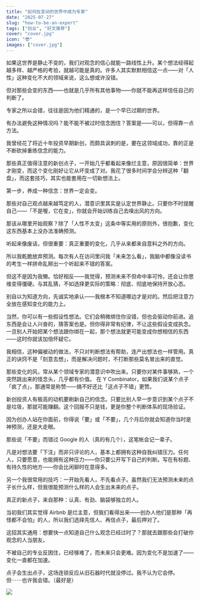 ```yaml
---
title: "如何在变动的世界中成为专家"
date: "2025-07-27"
slug: "how-to-be-an-expert"
tags: ["创业", "好文推荐"]
cover: "cover.jpg"
icon: "😎"
images: ["cover.jpg"]
---
```

如果这世界是静止不变的，我们对观念的信心就能一路线性上升。某个想法经得起越多样、越严格的考验，就越可能是真的。许多人其实默默相信这一点——对「人性」这种变化不大的领域来说，这么想或许没错。



但对那些会变的东西——也就是几乎所有其他事物——你就不能再这样信任自己的判断了。



专家之所以会错，往往是因为他们精通的，是一个早已过期的世界。



有办法避免这种情况吗？能不能不被过时信念困住？答案是——可以，但得靠一点方法。



我曾经花了将近十年投资早期新创，而颇具讽刺的是，要在这领域成功，靠的正是不断砍掉重练信念的能力。



那些真正值得注意的新创点子，一开始几乎都看起来像烂主意，原因很简单：世界才刚变，而这个变化刚好让它从坏变成了对。我花了很多时间学会分辨这种「翻盘」，而这套技巧，其实也能套用在一切新想法上。



第一步，养成一种信念：世界一定会变。



那些对自己观点越来越笃定的人，潜意识里其实是认定世界静止。只要你不时提醒自己——「不是喔，它在变」，你就会开始训练自己去嗅出风的方向。



那该从哪里开始观察？除了「人性不太变」这条中等实用的原则外，很抱歉，变化这东西基本上没办法准确预测。



听起来像废话，但很重要：真正重要的变化，几乎从来都来自意料之外的方向。



所以我乾脆放弃预测。每次有人在访问里问我「未来怎么看」，我脑中都像没读书的考生一样拼命乱掰出一个听起来不错的答案。



但这不是因为我懒。恰好相反——我觉得，预测未来不但命中率可怜，还会让你思维变得僵硬。与其乱猜，不如选择更实际的策略：彻底、彻底地保持开放心态。



别自以为知道方向，先诚实地承认——我根本不知道哪边才是对的。然后把注意力全放在感知变化的能力上。



当然，你可以有一些假设性想法。它们会稍微绑住你没错，但也会驱动你前进。追东西是会让人兴奋的，猜答案也是。但你得非常有纪律，不让这些假设变成执念。
一旦别人开始把某个想法跟你绑在一起，那个想法就更可能变成你想相信的东西——这时你就该加倍怀疑它。



我相信，这种偏被动的做法，不只对判断想法有帮助，连产出想法也一样管用。真正的诀窍不是「刻意去想」，而是解决问题时，不打断那些莫名冒出来的直觉。



那些变化的风，常从某个领域专家的潜意识中吹出来。只要你对某件事够熟，一个突然跳出来的怪念头，几乎都有价值。
在 Y Combinator，如果我们说某个点子「疯了点」，那通常是称赞——搞不好还比「这点子不错」更赞。



新创投资人有极高的动机要刷新自己的信念。只要比别人早一步意识到某个点子不是垃圾，那就可能赚翻。这个回报不只是钱，更是你整个判断体系的现场验证。



因为创办人站在你面前，你得说「要」或「不要」，几个月后你就会知道你当时是神预测，还是大走眼。



那些说「不要」而错过 Google 的人（真的有几个），这笔帐会记一辈子。



凡是对想法要「下注」而非只评论的人，基本上都拥有这种自我纠错压力。任何人，只要愿意，也能拥有这种压力——你只要公开写下自己的判断。写在有标题、有持久性的地方——你会比闲聊时在意得多。



另一个我很常用的技巧：一开始先看人，不先看点子。虽然我们无法预测未来的点子长什么样，但我很能预测什么样的人会生出未来的点子。



真正的新点子，来自那种：认真、有劲、脑袋够独立的人。



当初我们其实觉得 Airbnb 是烂主意，但我们看得出来——创办人他们是那种「再怪都不会怕」的人，所以我们选择先信人、再信点子，最后押对了。



这招其实通用：想要快一点知道自己什么观念已经过时了？那就去跟那些会打破你观念的人当朋友。



不被自己的专业反困住，已经够难了，而未来只会更难。因为变化不是加速了——变化一直都在加速。



点子会生出点子，这场连锁反应从旧石器时代就没停过。我不认为它会停。
但⋯⋯也许我会错。（最好是）




![](https://prod-files-secure.s3.us-west-2.amazonaws.com/112d0858-5090-4d34-a606-b75eb8d65fd2/46476355-9cf3-4e99-9b7a-3531bc426380/1000202064.png?X-Amz-Algorithm=AWS4-HMAC-SHA256&X-Amz-Content-Sha256=UNSIGNED-PAYLOAD&X-Amz-Credential=ASIAZI2LB466ZFIUBGIA%2F20250728%2Fus-west-2%2Fs3%2Faws4_request&X-Amz-Date=20250728T031704Z&X-Amz-Expires=3600&X-Amz-Security-Token=IQoJb3JpZ2luX2VjEFgaCXVzLXdlc3QtMiJHMEUCIEieb8YkfnVFlYeLuyx6YyHRWTRub%2BbbjJ3JGcYV0w6PAiEA%2FOI5Ogxb6rdJoYPxQ17GukRkrH%2Fdwb95vnj60USXM8oqiAQIgf%2F%2F%2F%2F%2F%2F%2F%2F%2F%2FARAAGgw2Mzc0MjMxODM4MDUiDMznjMsel8QwKd%2B57ircAx3tyC7J8%2Bz4h0%2BLMXkzYatc%2FAdUPwTf%2Fa3h%2Fe%2Ft5oWVKU%2BbtFbJiZ3CAajSQFjs2ts95smEA9tMUfl5ag5JiiWqdQ9Pp3yZr5C%2FC48PXbxWn7j2kqdKRdRS4XrEJqyNJkOTTj8rEaKARD8WMvw4IzvDdxQZQT%2BICvWkIOxb5IVd8waoQhSIq9u%2B5mDL392RUJaUvVyEq0Eqk6EoN3JyOe5jO3WrmALCdE%2FQWgjufKFx0AB81cPffDBhdlIY2DOvPiZoF9KLOSmsTGZzMFoHnDM%2BKOhQRoy0ACoQqIhps8Oaay4nXBW4tw3C64AbB%2F2ZWgLYHBx4lzkJ81YZ44Xdtl9plhV4Y3pjfscCGPBtBnORCXf8kU63ppVkuAtBYAm%2FpL62ejlUKKdiEFo7U%2FocGYeIpeudngRzubml%2BlyYieywlq%2FlmpLD3041XsMyzCEQW4qO1mjHRag6QnfWkoEuYCewLLt3pJnNk3hvIXoy%2BB8M%2FI3pnMDAiVfgllz45iYaQ7ExHwm2pU%2F07l2Bra6iTHVDGKPdyPsrpoXtFEfjCgJPKMUYvZ7PTOKtgFkVFQ3ckLe%2FNvCSzEC3mdCVZkExocmz2HTZklUI%2FbF5AdRJsMPWPkQTMf%2By9qo0MzEsMNv4msQGOqUBVrAEJ5%2BjhbiwNKCdWplmZWQ%2BIM0hFFpX6KGnPbskj78MAuGArAtPMgvKjDvtkYrKGIwC6NCLzIvfB3O8AGIV%2BU%2F21xUK0XRMzu3q3q3cGM0YzbSDL7k2M3mFCTv1XDvbiSKcpbiQ2i2OEm3oKBLp8%2BgOsmKYRmbZoPzUz854uKSyt%2Bz1dpqswKerBmOY%2FdOSh0nM3D6iLAPyW8ioISAeRcYxlw5X&X-Amz-Signature=1ee900b9d0dfc555ec16bbf6541c1c8ddde163b34569f6a5fae64e355e9dfb56&X-Amz-SignedHeaders=host&x-amz-checksum-mode=ENABLED&x-id=GetObject)

